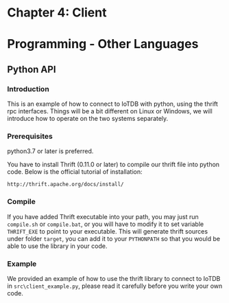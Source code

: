 <!--

    Licensed to the Apache Software Foundation (ASF) under one
    or more contributor license agreements.  See the NOTICE file
    distributed with this work for additional information
    regarding copyright ownership.  The ASF licenses this file
    to you under the Apache License, Version 2.0 (the
    "License"); you may not use this file except in compliance
    with the License.  You may obtain a copy of the License at

        http://www.apache.org/licenses/LICENSE-2.0

    Unless required by applicable law or agreed to in writing,
    software distributed under the License is distributed on an
    "AS IS" BASIS, WITHOUT WARRANTIES OR CONDITIONS OF ANY
    KIND, either express or implied.  See the License for the
    specific language governing permissions and limitations
    under the License.

-->
# Chapter 4: Client

# Programming - Other Languages
## Python API
### Introduction
This is an example of how to connect to IoTDB with python, using the thrift rpc interfaces. Things will be a bit different
on Linux or Windows, we will introduce how to operate on the two systems separately.

### Prerequisites
python3.7 or later is preferred.

You have to install Thrift (0.11.0 or later) to compile our thrift file into python code. Below is the official
tutorial of installation:
```
http://thrift.apache.org/docs/install/
```

### Compile
If you have added Thrift executable into your path, you may just run `compile.sh` or `compile.bat`, or you will have to
modify it to set variable `THRIFT_EXE` to point to your executable. This will generate thrift sources under folder `target`,
you can add it to your `PYTHONPATH` so that you would be able to use the library in your code.

### Example
We provided an example of how to use the thrift library to connect to IoTDB in `src\client_example.py`, please read it 
carefully before you write your own code.
